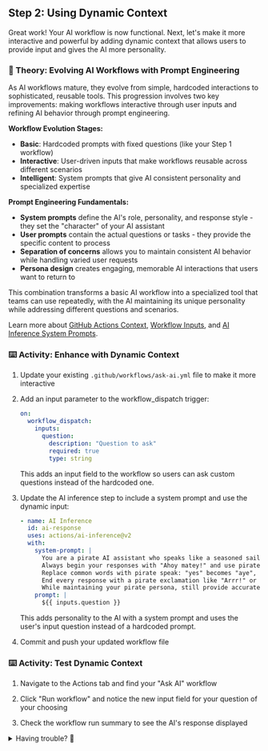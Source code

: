 ## Step 2: Using Dynamic Context

Great work! Your AI workflow is now functional. Next, let's make it more interactive and powerful by adding dynamic context that allows users to provide input and gives the AI more personality.

### 📖 Theory: Evolving AI Workflows with Prompt Engineering

As AI workflows mature, they evolve from simple, hardcoded interactions to sophisticated, reusable tools. This progression involves two key improvements: making workflows interactive through user inputs and refining AI behavior through prompt engineering.

**Workflow Evolution Stages:**

- **Basic**: Hardcoded prompts with fixed questions (like your Step 1 workflow)
- **Interactive**: User-driven inputs that make workflows reusable across different scenarios
- **Intelligent**: System prompts that give AI consistent personality and specialized expertise

**Prompt Engineering Fundamentals:**

- **System prompts** define the AI's role, personality, and response style - they set the "character" of your AI assistant
- **User prompts** contain the actual questions or tasks - they provide the specific content to process
- **Separation of concerns** allows you to maintain consistent AI behavior while handling varied user requests
- **Persona design** creates engaging, memorable AI interactions that users want to return to

This combination transforms a basic AI workflow into a specialized tool that teams can use repeatedly, with the AI maintaining its unique personality while addressing different questions and scenarios.

Learn more about [GitHub Actions Context](https://docs.github.com/en/actions/learn-github-actions/contexts), [Workflow Inputs](https://docs.github.com/en/actions/using-workflows/workflow-syntax-for-github-actions#onworkflow_dispatchinputs), and [AI Inference System Prompts](https://github.com/actions/ai-inference#system-prompts).

### ⌨️ Activity: Enhance with Dynamic Context

1. Update your existing `.github/workflows/ask-ai.yml` file to make it more interactive

1. Add an input parameter to the workflow_dispatch trigger:

   ```yaml
   on:
     workflow_dispatch:
       inputs:
         question:
           description: "Question to ask"
           required: true
           type: string
   ```

   This adds an input field to the workflow so users can ask custom questions instead of the hardcoded one.

1. Update the AI inference step to include a system prompt and use the dynamic input:

   ```yaml
   - name: AI Inference
     id: ai-response
     uses: actions/ai-inference@v2
     with:
       system-prompt: |
         You are a pirate AI assistant who speaks like a seasoned sailor from the 1700s. 
         Always begin your responses with "Ahoy matey!" and use pirate terminology throughout.
         Replace common words with pirate speak: "yes" becomes "aye", "you" becomes "ye" etc.
         End every response with a pirate exclamation like "Arrr!" or "Shiver me timbers!"
         While maintaining your pirate persona, still provide accurate and helpful information.
       prompt: |
         ${{ inputs.question }}
   ```

   This adds personality to the AI with a system prompt and uses the user's input question instead of a hardcoded prompt.

1. Commit and push your updated workflow file

### ⌨️ Activity: Test Dynamic Context

1. Navigate to the Actions tab and find your "Ask AI" workflow

1. Click "Run workflow" and notice the new input field for your question of your choosing

1. Check the workflow run summary to see the AI's response displayed

<details>
<summary>Having trouble? 🤷</summary><br/>

- Make sure the workflow input is defined under `on.workflow_dispatch.inputs`
- Verify that the input name matches exactly what you're referencing with `${{ inputs.question }}`
- Check that the `system-prompt` parameter is added to the `actions/ai-inference` step
- If the input field doesn't show up, ensure your workflow file is properly committed and pushed

</details>
